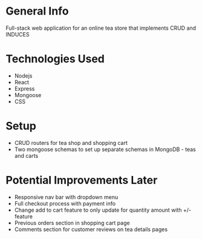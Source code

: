 # General Info
Full-stack web application for an online tea store that implements CRUD and INDUCES


# Technologies Used
- Nodejs
- React
- Express
- Mongoose
- CSS


# Setup
- CRUD routers for tea shop and shopping cart
- Two mongoose schemas to set up separate schemas in MongoDB - teas and carts


# Potential Improvements Later
- Responsive nav bar with dropdown menu
- Full checkout process with payment info
- Change add to cart feature to only update for quantity amount with +/- feature
- Previous orders section in shopping cart page
- Comments section for customer reviews on tea details pages